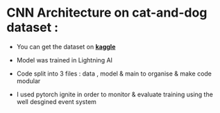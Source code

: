 # CNN Architecture on cat-and-dog dataset :

- You can get the dataset on **[kaggle](https://www.kaggle.com/datasets/tongpython/cat-and-dog)**

- Model was trained in Lightning AI

- Code split into 3 files : data , model & main to organise & make code modular

- I used pytorch ignite in order to monitor & evaluate training using the well desgined event system

